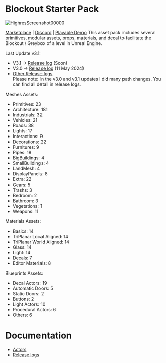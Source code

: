 # Blockout Starter Pack

![HighresScreenshot00000](https://github.com/xavier150/BlockoutStarterPack/assets/7216958/c49e6bdb-c520-4665-a2b0-904314964e0e)

[Marketplace](https://www.unrealengine.com/marketplace/en-US/product/blocking-starter-pack) | [Discord](https://discord.com/invite/XuYeGCFtxa) | [Playable Demo](https://www.dropbox.com/scl/fo/iwwwuqojv5juk92meorzp/AEaSa8Ql1CT8-ObO1-579Io?rlkey=y55pimr3ca6gfkcrfmvthmzwc&st=zhkqflc1&dl=0)
This asset pack includes several primitives, modular assets, props, materials, and decal to facilitate the Blockout / Greybox of a level in Unreal Engine.

Last Update v3.1:  
- V3.1 -> [Release log](https://github.com/xavier150/BlockoutStarterPack/blob/main/ReleaseLogs/v3.1.md) (Soon)
- V3.0 -> [Release log](https://github.com/xavier150/BlockoutStarterPack/blob/main/ReleaseLogs/v3.0.md) (11 May 2024)
- [Other Release logs](https://github.com/xavier150/BlockoutStarterPack/wiki/Release-Logs)  
Please note: In the v3.0 and v3.1 updates I did many path changes. You can find all detail in release logs. 

Meshes Assets:
* Primitives: 23
* Architecture: 181
* Industrials: 32
* Vehicles: 21
* Roads: 38
* Lights: 17
* Interactions: 9
* Decorations: 22
* Furnitures: 9
* Pipes: 18
* BigBuildings: 4
* SmallBuildings: 4
* LandMesh: 4
* DisplayPanels: 8
* Extra: 22
* Gears: 5
* Trashs: 3
* Bedroom: 2
* Bathroom: 3
* Vegetations: 1
* Weapons: 11

Materials Assets:
* Basics: 14
* TriPlanar Local Aligned: 14
* TriPlanar World Aligned: 14
* Glass: 14
* Light: 14
* Decals: 7
* Editor Materials: 8

Blueprints Assets:
* Decal Actors: 19
* Automatic Doors: 5
* Static Doors: 2
* Buttons: 2
* Light Actors: 10
* Procedural Actors: 6
* Others: 6

# Documentation
- [Actors](https://github.com/xavier150/BlockingStarterPack/wiki/Actors)
- [Release logs](https://github.com/xavier150/BlockoutStarterPack/wiki/Release-logs)  
